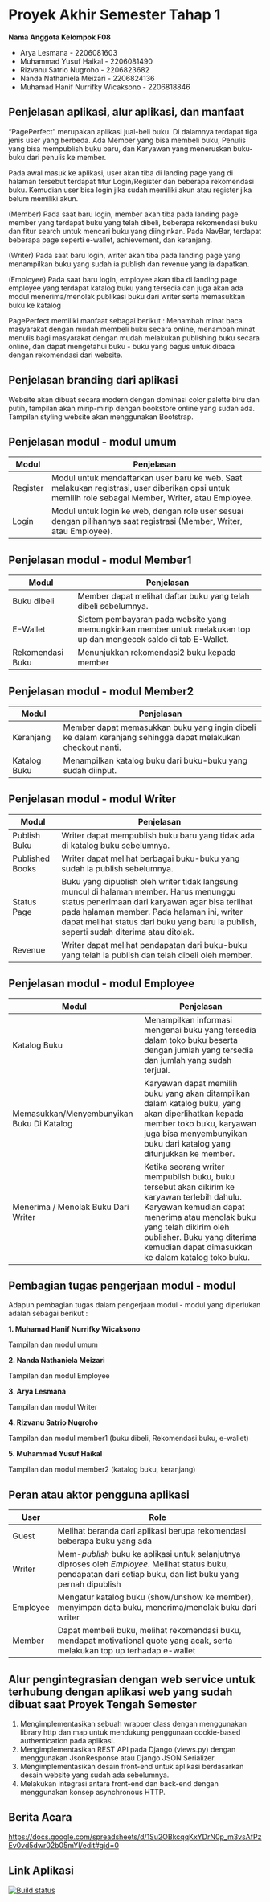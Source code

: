 # Proyek Akhir Semester Tahap 1

**Nama Anggota Kelompok F08**
* Arya Lesmana - 2206081603
* Muhammad Yusuf Haikal - 2206081490
* Rizvanu Satrio Nugroho - 2206823682
* Nanda Nathaniela Meizari - 2206824136
* Muhamad Hanif Nurrifky Wicaksono - 2206818846


## Penjelasan aplikasi, alur aplikasi, dan manfaat
“PagePerfect” merupakan aplikasi jual-beli buku. Di dalamnya terdapat tiga jenis user yang berbeda. Ada Member yang bisa membeli buku, Penulis yang bisa mempublish buku baru, dan Karyawan yang meneruskan buku-buku dari penulis ke member.

Pada awal masuk ke aplikasi, user akan tiba di landing page yang di halaman tersebut terdapat fitur Login/Register dan beberapa rekomendasi buku. Kemudian user bisa login jika sudah memiliki akun atau register jika belum memiliki akun. 

(Member)
Pada saat baru login, member akan tiba pada landing page member yang terdapat buku yang telah dibeli, beberapa rekomendasi buku dan fitur search untuk mencari buku yang diinginkan. Pada NavBar, terdapat beberapa page seperti e-wallet, achievement, dan keranjang. 

(Writer)
Pada saat baru login, writer akan tiba pada landing page yang menampilkan buku yang sudah ia publish dan revenue yang ia dapatkan.

(Employee)
Pada saat baru login, employee akan tiba di landing page employee yang terdapat katalog buku yang tersedia dan juga akan ada modul menerima/menolak publikasi buku dari writer serta memasukkan buku ke katalog

PagePerfect memiliki manfaat sebagai berikut :
Menambah minat baca masyarakat dengan mudah membeli buku secara online, menambah minat menulis bagi masyarakat dengan mudah melakukan publishing buku secara online, dan dapat mengetahui buku - buku yang bagus untuk dibaca dengan rekomendasi dari website.

## Penjelasan branding dari aplikasi
Website akan dibuat secara modern dengan dominasi color palette biru dan putih, tampilan akan mirip-mirip dengan bookstore online yang sudah ada. Tampilan styling website akan menggunakan Bootstrap. 

## Penjelasan modul - modul umum
| Modul               | Penjelasan                                                                   |
| ------------------- | ---------------------------------------------------------------------------- |
| Register            | Modul untuk mendaftarkan user baru ke web. Saat melakukan registrasi, user diberikan opsi untuk memilih role sebagai Member, Writer, atau Employee. |
| Login               | Modul untuk login ke web, dengan role user sesuai dengan pilihannya saat registrasi (Member, Writer, atau Employee). |

## Penjelasan modul - modul Member1
| Modul                | Penjelasan                                                                   |
| -------------------- | ---------------------------------------------------------------------------- |
| Buku dibeli          | Member dapat melihat daftar buku yang telah dibeli sebelumnya.             |
| E-Wallet            | Sistem pembayaran pada website yang memungkinkan member untuk melakukan top up dan mengecek saldo di tab E-Wallet. |
| Rekomendasi Buku    | Menunjukkan rekomendasi2 buku kepada member |

## Penjelasan modul - modul Member2
| Modul                | Penjelasan                                                                   |
| -------------------- | ---------------------------------------------------------------------------- |
| Keranjang            | Member dapat memasukkan buku yang ingin dibeli ke dalam keranjang sehingga dapat melakukan checkout nanti. |
| Katalog Buku         | Menampilkan katalog buku dari buku-buku yang sudah diinput. |

## Penjelasan modul - modul Writer
| Modul          | Penjelasan                                                                   |
| --------------- | ---------------------------------------------------------------------------- |
| Publish Buku   | Writer dapat mempublish buku baru yang tidak ada di katalog buku sebelumnya. |
| Published Books | Writer dapat melihat berbagai buku-buku yang sudah ia publish sebelumnya.   |
| Status Page    | Buku yang dipublish oleh writer tidak langsung muncul di halaman member. Harus menunggu status penerimaan dari karyawan agar bisa terlihat pada halaman member. Pada halaman ini, writer dapat melihat status dari buku yang baru ia publish, seperti sudah diterima atau ditolak. |
| Revenue        | Writer dapat melihat pendapatan dari buku-buku yang telah ia publish dan telah dibeli oleh member. |

## Penjelasan modul - modul Employee
| Modul                            | Penjelasan                                                                   |
| --------------------------------- | ---------------------------------------------------------------------------- |
| Katalog Buku                     | Menampilkan informasi mengenai buku yang tersedia dalam toko buku beserta dengan jumlah yang tersedia dan jumlah yang sudah terjual. |
| Memasukkan/Menyembunyikan Buku Di Katalog       | Karyawan dapat memilih buku yang akan ditampilkan dalam katalog buku, yang akan diperlihatkan kepada member toko buku, karyawan juga bisa menyembunyikan buku dari katalog yang ditunjukkan ke member. |
| Menerima / Menolak Buku Dari Writer | Ketika seorang writer mempublish buku, buku tersebut akan dikirim ke karyawan terlebih dahulu. Karyawan kemudian dapat menerima atau menolak buku yang telah dikirim oleh publisher. Buku yang diterima kemudian dapat dimasukkan ke dalam katalog toko buku. |

## Pembagian tugas pengerjaan modul - modul
Adapun pembagian tugas dalam pengerjaan modul - modul yang diperlukan adalah sebagai berikut :

**1. Muhamad Hanif Nurrifky Wicaksono**

Tampilan dan modul umum

**2. Nanda Nathaniela Meizari**

Tampilan dan modul Employee

**3. Arya Lesmana**

Tampilan dan modul Writer

**4. Rizvanu Satrio Nugroho**

Tampilan dan modul member1 (buku dibeli, Rekomendasi buku, e-wallet)

**5. Muhammad Yusuf Haikal**

Tampilan dan modul member2 (katalog buku, keranjang)

## Peran atau aktor pengguna aplikasi

| User | Role |
| -------- | -------- |
| Guest     | Melihat beranda dari aplikasi berupa rekomendasi beberapa buku yang ada  |
Writer |Mem-*publish* buku ke aplikasi untuk selanjutnya diproses oleh *Employee*. Melihat status buku, pendapatan dari setiap buku, dan list buku yang pernah dipublish
| Employee | Mengatur katalog buku (show/unshow ke member), menyimpan data buku, menerima/menolak buku dari writer |
| Member | Dapat membeli buku, melihat rekomendasi buku, mendapat motivational quote yang acak, serta melakukan top up terhadap e-wallet |


## Alur pengintegrasian dengan web service untuk terhubung dengan aplikasi web yang sudah dibuat saat Proyek Tengah Semester
1. Mengimplementasikan sebuah wrapper class dengan menggunakan library http dan map untuk mendukung penggunaan cookie-based authentication pada aplikasi.
2. Mengimplementasikan REST API pada Django (views.py) dengan menggunakan JsonResponse atau Django JSON Serializer.
3. Mengimplementasikan desain front-end untuk aplikasi berdasarkan desain website yang sudah ada sebelumnya.
4. Melakukan integrasi antara front-end dan back-end dengan menggunakan konsep asynchronous HTTP.


## Berita Acara
https://docs.google.com/spreadsheets/d/1Su2OBkcqqKxYDrN0p_m3vsAfPzEv0vd5dwr02b05mYI/edit#gid=0

## Link Aplikasi
[![Build status](https://build.appcenter.ms/v0.1/apps/d2d945a6-51db-4d7d-8430-af46992eb916/branches/main/badge)](https://appcenter.ms)
